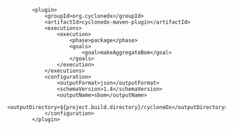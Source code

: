 <!--Vulnerability Report in SBOM using cycloneDx Format Json-->
			<plugin>
				<groupId>org.cyclonedx</groupId>
				<artifactId>cyclonedx-maven-plugin</artifactId>
				<executions>
					<execution>
						<phase>package</phase>
						<goals>
							<goal>makeAggregateBom</goal>
						</goals>
					</execution>
				</executions>
				<configuration>
					<outputFormat>json</outputFormat>
					<schemaVersion>1.4</schemaVersion>
					<outputName>sbom</outputName>
					<outputDirectory>${project.build.directory}/cycloneDx</outputDirectory>
				</configuration>
			</plugin>
